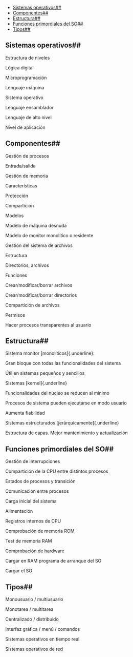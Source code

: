 
- [Sistemas operativos##](#sistemas-operativos)
- [Componentes##](#componentes)
- [Estructura##](#estructura)
- [Funciones primordiales del SO##](#funciones-primordiales-del-so)
- [Tipos##](#tipos)

## Sistemas operativos## 

Estructura de niveles

Lógica digital

Microprogramación

Lenguaje máquina

Sistema operativo

Lenguaje ensamblador

Lenguaje de alto nivel

Nivel de aplicación

## Componentes## 

Gestión de procesos

Entrada/salida

Gestión de memoria

Características

Protección

Compartición

Modelos

Modelo de máquina desnuda

Modelo de monitor monolítico o residente

Gestión del sistema de archivos

Estructura

Directorios, archivos

Funciones

Crear/modificar/borrar archivos

Crear/modificar/borrar directorios

Compartición de archivos

Permisos

Hacer procesos transparentes al usuario

## Estructura## 

Sistema monitor [monolíticos]{.underline}:

Gran bloque con todas las funcionalidades del sistema

Útil en sistemas pequeños y sencillos

Sistemas [kernel]{.underline}

Funcionalidades del núcleo se reducen al minimo

Procesos de sistema pueden ejecutarse en modo usuario

Aumenta fiabilidad

Sistemas estructurados [jerárquicamente]{.underline}

Estructura de capas. Mejor mantenimiento y actualización

## Funciones primordiales del SO## 

Gestión de interrupciones

Compartición de la CPU entre distintos procesos

Estados de procesos y transición

Comunicación entre procesos

Carga inicial del sistema

Alimentación

Registros internos de CPU

Comprobación de memoria ROM

Test de memoria RAM

Comprobación de hardware

Cargar en RAM programa de arranque del SO

Cargar el SO

## Tipos## 

Monousuario / multiusuario

Monotarea / multitarea

Centralizado / distribuido

Interfaz gráfica / menú / comandos

Sistemas operativos en tiempo real

Sistemas operativos de red
